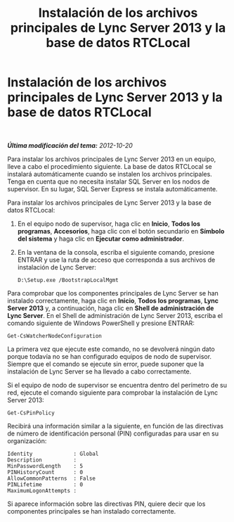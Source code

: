 ﻿---
title: Instalación de los archivos principales de Lync Server 2013 y la base de datos RTCLocal
TOCTitle: Instalación de los archivos principales de Lync Server 2013 y la base de datos RTCLocal
ms:assetid: 206f0c1d-40f7-45b6-aa62-88aaef6cf7f6
ms:mtpsurl: https://technet.microsoft.com/es-es/library/JJ204734(v=OCS.15)
ms:contentKeyID: 48274632
ms.date: 01/07/2017
mtps_version: v=OCS.15
ms.translationtype: HT
---

# Instalación de los archivos principales de Lync Server 2013 y la base de datos RTCLocal

 

_**Última modificación del tema:** 2012-10-20_

Para instalar los archivos principales de Lync Server 2013 en un equipo, lleve a cabo el procedimiento siguiente. La base de datos RTCLocal se instalará automáticamente cuando se instalen los archivos principales. Tenga en cuenta que no necesita instalar SQL Server en los nodos de supervisor. En su lugar, SQL Server Express se instala automáticamente.

Para instalar los archivos principales de Lync Server 2013 y la base de datos RTCLocal:

1.  En el equipo nodo de supervisor, haga clic en **Inicio**, **Todos los programas**, **Accesorios**, haga clic con el botón secundario en **Símbolo del sistema** y haga clic en **Ejecutar como administrador**.

2.  En la ventana de la consola, escriba el siguiente comando, presione ENTRAR y use la ruta de acceso que corresponda a sus archivos de instalación de Lync Server:
    
        D:\Setup.exe /BootstrapLocalMgmt

Para comprobar que los componentes principales de Lync Server se han instalado correctamente, haga clic en **Inicio**, **Todos los programas**, **Lync Server 2013** y, a continuación, haga clic en **Shell de administración de Lync Server**. En el Shell de administración de Lync Server 2013, escriba el comando siguiente de Windows PowerShell y presione ENTRAR:

    Get-CsWatcherNodeConfiguration

La primera vez que ejecute este comando, no se devolverá ningún dato porque todavía no se han configurado equipos de nodo de supervisor. Siempre que el comando se ejecute sin error, puede suponer que la instalación de Lync Server se ha llevado a cabo correctamente.

Si el equipo de nodo de supervisor se encuentra dentro del perímetro de su red, ejecute el comando siguiente para comprobar la instalación de Lync Server 2013:

    Get-CsPinPolicy

Recibirá una información similar a la siguiente, en función de las directivas de número de identificación personal (PIN) configuradas para usar en su organización:

    Identity             : Global
    Description          :
    MinPasswordLength    : 5
    PINHistoryCount      : 0
    AllowCommonPatterns  : False
    PINLifetime          : 0
    MaximumLogonAttempts :

Si aparece información sobre las directivas PIN, quiere decir que los componentes principales se han instalado correctamente.

